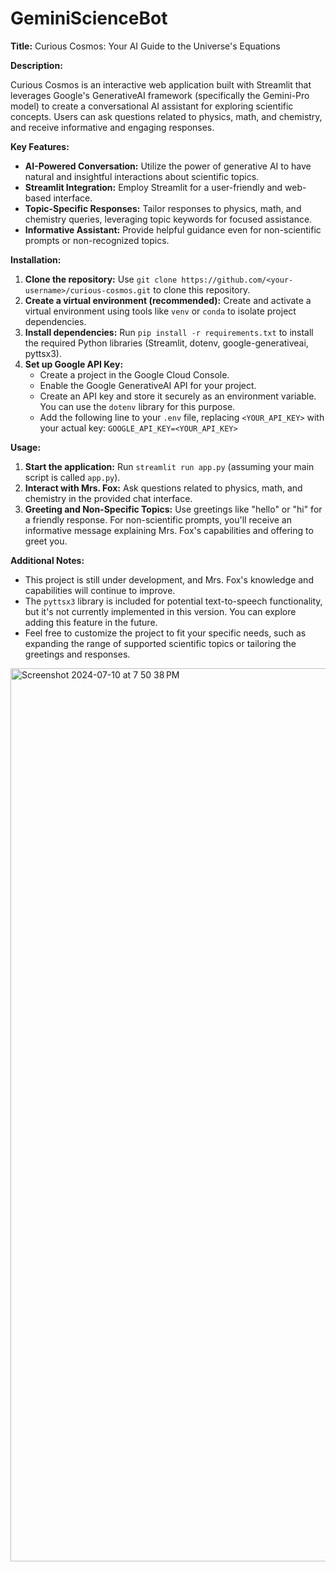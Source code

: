 # GeminiScienceBot


**Title:** Curious Cosmos: Your AI Guide to the Universe's Equations

**Description:**

Curious Cosmos is an interactive web application built with Streamlit that leverages Google's GenerativeAI framework (specifically the Gemini-Pro model) to create a conversational AI assistant for exploring scientific concepts. Users can ask questions related to physics, math, and chemistry, and receive informative and engaging responses.

**Key Features:**

- **AI-Powered Conversation:** Utilize the power of generative AI to have natural and insightful interactions about scientific topics.
- **Streamlit Integration:** Employ Streamlit for a user-friendly and web-based interface.
- **Topic-Specific Responses:** Tailor responses to physics, math, and chemistry queries, leveraging topic keywords for focused assistance.
- **Informative Assistant:** Provide helpful guidance even for non-scientific prompts or non-recognized topics.

**Installation:**

1. **Clone the repository:** Use `git clone https://github.com/<your-username>/curious-cosmos.git` to clone this repository.
2. **Create a virtual environment (recommended):** Create and activate a virtual environment using tools like `venv` or `conda` to isolate project dependencies.
3. **Install dependencies:** Run `pip install -r requirements.txt` to install the required Python libraries (Streamlit, dotenv, google-generativeai, pyttsx3).
4. **Set up Google API Key:**
   - Create a project in the Google Cloud Console.
   - Enable the Google GenerativeAI API for your project.
   - Create an API key and store it securely as an environment variable. You can use the `dotenv` library for this purpose.
   - Add the following line to your `.env` file, replacing `<YOUR_API_KEY>` with your actual key: `GOOGLE_API_KEY=<YOUR_API_KEY>`

**Usage:**

1. **Start the application:** Run `streamlit run app.py` (assuming your main script is called `app.py`).
2. **Interact with Mrs. Fox:** Ask questions related to physics, math, and chemistry in the provided chat interface.
3. **Greeting and Non-Specific Topics:** Use greetings like "hello" or "hi" for a friendly response. For non-scientific prompts, you'll receive an informative message explaining Mrs. Fox's capabilities and offering to greet you.

**Additional Notes:**

- This project is still under development, and Mrs. Fox's knowledge and capabilities will continue to improve.
- The `pyttsx3` library is included for potential text-to-speech functionality, but it's not currently implemented in this version. You can explore adding this feature in the future.
- Feel free to customize the project to fit your specific needs, such as expanding the range of supported scientific topics or tailoring the greetings and responses.

<img width="1429" alt="Screenshot 2024-07-10 at 7 50 38 PM" src="https://github.com/johnny-john7/GeminiScienceBot/assets/116308028/969aa571-7b19-4f3d-a2c8-e75b600a2c2a">
